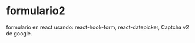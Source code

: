 # formulario2
formulario en react usando: react-hook-form, react-datepicker, Captcha v2 de google. 
